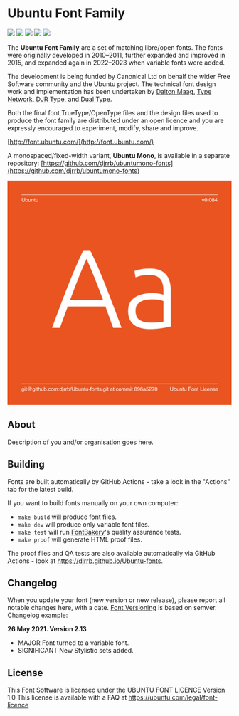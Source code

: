 # Ubuntu Font Family

[![][Fontbakery]](https://djrrb.github.io/Ubuntu-fonts/fontbakery/fontbakery-report.html)
[![][Universal]](https://djrrb.github.io/Ubuntu-fonts/fontbakery/fontbakery-report.html)
[![][GF Profile]](https://djrrb.github.io/Ubuntu-fonts/fontbakery/fontbakery-report.html)
[![][Outline Correctness]](https://djrrb.github.io/Ubuntu-fonts/fontbakery/fontbakery-report.html)
[![][Shaping]](https://djrrb.github.io/Ubuntu-fonts/fontbakery/fontbakery-report.html)

[Fontbakery]: https://img.shields.io/endpoint?url=https%3A%2F%2Fraw.githubusercontent.com%2Fdjrrb%2FUbuntu-fonts%2Fgh-pages%2Fbadges%2Foverall.json
[GF Profile]: https://img.shields.io/endpoint?url=https%3A%2F%2Fraw.githubusercontent.com%2Fdjrrb%2FUbuntu-fonts%2Fgh-pages%2Fbadges%2FGoogleFonts.json
[Outline Correctness]: https://img.shields.io/endpoint?url=https%3A%2F%2Fraw.githubusercontent.com%2Fdjrrb%2FUbuntu-fonts%2Fgh-pages%2Fbadges%2FOutlineCorrectnessChecks.json
[Shaping]: https://img.shields.io/endpoint?url=https%3A%2F%2Fraw.githubusercontent.com%2Fdjrrb%2FUbuntu-fonts%2Fgh-pages%2Fbadges%2FShapingChecks.json
[Universal]: https://img.shields.io/endpoint?url=https%3A%2F%2Fraw.githubusercontent.com%2Fdjrrb%2FUbuntu-fonts%2Fgh-pages%2Fbadges%2FUniversal.json

The **Ubuntu Font Family** are a set of matching libre/open fonts. The fonts were originally developed in 2010–2011, further expanded and improved in 2015, and expanded again in 2022–2023 when variable fonts were added. 

The development is being funded by Canonical Ltd on behalf the wider Free Software community and the Ubuntu project. The technical font design work and implementation has been undertaken by [Dalton Maag](http://daltonmaag.com), [Type Network](http://typenetwork.com), [DJR Type](http://djr.com), and [Dual Type](http://dualtype.design).

Both the final font TrueType/OpenType files and the design files used to produce the font family are distributed under an open licence and you are expressly encouraged to experiment, modify, share and improve.

[http://font.ubuntu.com/](http://font.ubuntu.com/)

A monospaced/fixed-width variant, **Ubuntu Mono**, is available in a separate repository: [https://github.com/djrrb/ubuntumono-fonts](https://github.com/djrrb/ubuntumono-fonts)

![Sample Image](documentation/image1.png)

## About

Description of you and/or organisation goes here.

## Building

Fonts are built automatically by GitHub Actions - take a look in the "Actions" tab for the latest build.

If you want to build fonts manually on your own computer:

* `make build` will produce font files.
* `make dev` will produce only variable font files.
* `make test` will run [FontBakery](https://github.com/googlefonts/fontbakery)'s quality assurance tests.
* `make proof` will generate HTML proof files.

The proof files and QA tests are also available automatically via GitHub Actions - look at https://djrrb.github.io/Ubuntu-fonts.

## Changelog

When you update your font (new version or new release), please report all notable changes here, with a date.
[Font Versioning](https://github.com/googlefonts/gf-docs/tree/main/Spec#font-versioning) is based on semver. 
Changelog example:

**26 May 2021. Version 2.13**
- MAJOR Font turned to a variable font.
- SIGNIFICANT New Stylistic sets added.

## License

This Font Software is licensed under the UBUNTU FONT LICENCE Version 1.0
This license is available with a FAQ at
https://ubuntu.com/legal/font-licence

